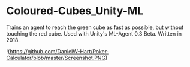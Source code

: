 # Coloured-Cubes_Unity-ML
Trains an agent to reach the green cube as fast as possible, but without touching the red cube. Used with Unity's ML-Agent 0.3 Beta. Written in 2018.

!(https://github.com/DanielW-Hart/Poker-Calculator/blob/master/Screenshot.PNG)
